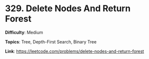 # 329. Delete Nodes And Return Forest

**Difficulty**: Medium

**Topics**: Tree, Depth-First Search, Binary Tree

**Link**: https://leetcode.com/problems/delete-nodes-and-return-forest
